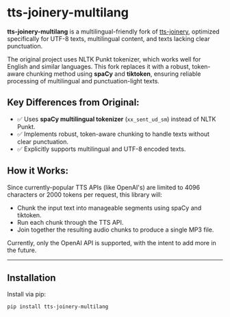 # tts-joinery-multilang

**tts-joinery-multilang** is a multilingual-friendly fork of [tts-joinery](https://github.com/drien/tts-joinery), optimized specifically for UTF-8 texts, multilingual content, and texts lacking clear punctuation.

The original project uses NLTK Punkt tokenizer, which works well for English and similar languages. This fork replaces it with a robust, token-aware chunking method using **spaCy** and **tiktoken**, ensuring reliable processing of multilingual and punctuation-light texts.

## Key Differences from Original:

- ✅ Uses **spaCy multilingual tokenizer** (`xx_sent_ud_sm`) instead of NLTK Punkt.
- ✅ Implements robust, token-aware chunking to handle texts without clear punctuation.
- ✅ Explicitly supports multilingual and UTF-8 encoded texts.

## How it Works:

Since currently-popular TTS APIs (like OpenAI's) are limited to 4096 characters or 2000 tokens per request, this library will:

- Chunk the input text into manageable segments using spaCy and tiktoken.
- Run each chunk through the TTS API.
- Join together the resulting audio chunks to produce a single MP3 file.

Currently, only the OpenAI API is supported, with the intent to add more in the future.

---

## Installation

Install via pip:

```bash
pip install tts-joinery-multilang

